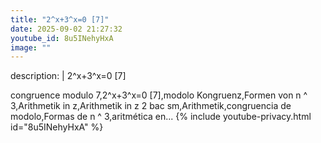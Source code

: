 ```yaml
---
title: "2^x+3^x=0 [7]"
date: 2025-09-02 21:27:32 
youtube_id: 8u5INehyHxA
image: ""
---
```

description: |
  2^x+3^x=0 [7]
  
  
  
  congruence modulo 7,2^x+3^x=0 [7],modolo Kongruenz,Formen von n ^ 3,Arithmetik in z,Arithmetik in z 2 bac sm,Arithmetik,congruencia de modolo,Formas de n ^ 3,aritmética en...
{% include youtube-privacy.html id="8u5INehyHxA" %}
